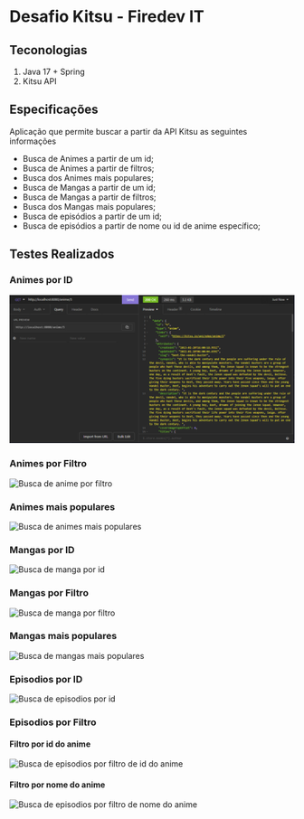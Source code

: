 # Desafio Kitsu - Firedev IT

## Teconologias
1. Java 17 + Spring
2. Kitsu API

## Especificações
Aplicação que permite buscar a partir da API Kitsu as seguintes informações
 - Busca de Animes a partir de um id;
 - Busca de Animes a partir de filtros;
 - Busca dos Animes mais populares;
 - Busca de Mangas a partir de um id;
 - Busca de Mangas a partir de filtros;
 - Busca dos Mangas mais populares;
 - Busca de episódios a partir de um id;
 - Busca de episódios a partir de nome ou id de anime específico;

## Testes Realizados

### Animes por ID
![Busca de anime por id](/testImages/AnimeID.png)
### Animes por Filtro
![Busca de anime por filtro]()
### Animes mais populares
![Busca de animes mais populares]()
### Mangas por ID
![Busca de manga por id]()
### Mangas por Filtro
![Busca de manga por filtro]()
### Mangas mais populares
![Busca de mangas mais populares]()
### Episodios por ID
![Busca de episodios por id]()
### Episodios por Filtro
#### Filtro por id do anime
![Busca de episodios por filtro de id do anime]()
#### Filtro por nome do anime
![Busca de episodios por filtro de nome do anime]()